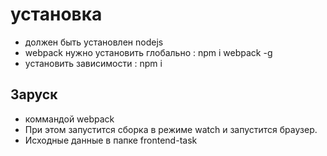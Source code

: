 # установка
* должен быть установлен nodejs
* webpack нужно установить глобально : npm i webpack -g
* установить зависимости : npm i
## Заруск
* коммандой webpack
* При этом запустится сборка в режиме watch и запустится браузер.
* Исходные данные в папке frontend-task